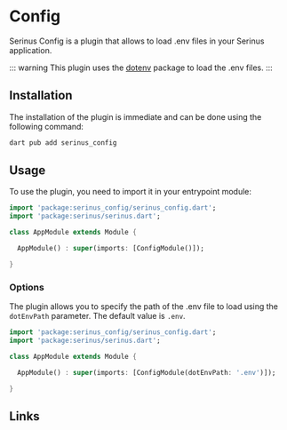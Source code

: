 <script setup>
	import PluginType from '../components/plugin_type.vue'
  import PluginButtons from '../components/plugin_buttons.vue'
</script>

# Config

<PluginType :types="['Module']" />

Serinus Config is a plugin that allows to load .env files in your Serinus application.

::: warning
This plugin uses the [dotenv](https://pub.dev/packages/dotenv) package to load the .env files.
:::

## Installation

The installation of the plugin is immediate and can be done using the following command:

```bash
dart pub add serinus_config
```

## Usage

To use the plugin, you need to import it in your entrypoint module:

```dart
import 'package:serinus_config/serinus_config.dart';
import 'package:serinus/serinus.dart';

class AppModule extends Module {

  AppModule() : super(imports: [ConfigModule()]);

}
```

### Options

The plugin allows you to specify the path of the .env file to load using the `dotEnvPath` parameter. The default value is `.env`.

```dart
import 'package:serinus_config/serinus_config.dart';
import 'package:serinus/serinus.dart';

class AppModule extends Module {

  AppModule() : super(imports: [ConfigModule(dotEnvPath: '.env')]);

}
```

## Links

<PluginButtons 
  :buttons="[
    {
      label: 'Pub.dev',
      url: 'https://pub.dev/packages/serinus_swagger',
    },
  ]" 
/>